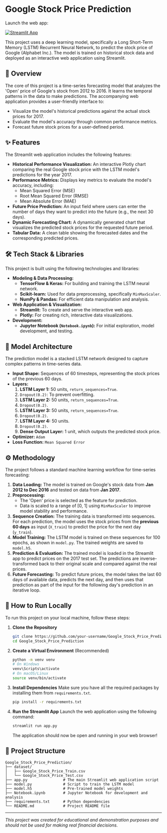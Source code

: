 # Google Stock Price Prediction

Launch the web app:

[![Streamlit App](https://static.streamlit.io/badges/streamlit_badge_black_white.svg)](https://stocklens.streamlit.app/)

This project uses a deep learning model, specifically a Long Short-Term Memory (LSTM) Recurrent Neural Network, to predict the stock price of Google (Alphabet Inc.). The model is trained on historical stock data and deployed as an interactive web application using Streamlit.

## 📜 Overview

The core of this project is a time-series forecasting model that analyzes the 'Open' price of Google's stock from 2012 to 2016. It learns the temporal patterns in the data to make predictions. The accompanying web application provides a user-friendly interface to:

  * Visualize the model's historical predictions against the actual stock prices for 2017.
  * Evaluate the model's accuracy through common performance metrics.
  * Forecast future stock prices for a user-defined period.

## ✨ Features

The Streamlit web application includes the following features:

  * **Historical Performance Visualization:** An interactive Plotly chart comparing the real Google stock price with the LSTM model's predictions for the year 2017.
  * **Performance Metrics:** Displays key metrics to evaluate the model's accuracy, including:
      * Mean Squared Error (MSE)
      * Root Mean Squared Error (RMSE)
      * Mean Absolute Error (MAE)
  * **Future Price Prediction:** An input field where users can enter the number of days they want to predict into the future (e.g., the next 30 days).
  * **Dynamic Forecasting Chart:** A dynamically generated chart that visualizes the predicted stock prices for the requested future period.
  * **Tabular Data:** A clean table showing the forecasted dates and the corresponding predicted prices.

## 🛠️ Tech Stack & Libraries

This project is built using the following technologies and libraries:

  * **Modeling & Data Processing:**
      * **TensorFlow & Keras:** For building and training the LSTM neural network.
      * **Scikit-learn:** Used for data preprocessing, specifically `MinMaxScaler`.
      * **NumPy & Pandas:** For efficient data manipulation and analysis.
  * **Web Application & Visualization:**
      * **Streamlit:** To create and serve the interactive web app.
      * **Plotly:** For creating rich, interactive data visualizations.
  * **Development:**
      * **Jupyter Notebook (`Notebook.ipynb`):** For initial exploration, model development, and testing.

## 🧠 Model Architecture

The prediction model is a stacked LSTM network designed to capture complex patterns in time-series data.

  * **Input Shape:** Sequences of 60 timesteps, representing the stock prices of the previous 60 days.
  * **Layers:**
    1.  **LSTM Layer 1:** 50 units, `return_sequences=True`.
    2.  `Dropout(0.2)`: To prevent overfitting.
    3.  **LSTM Layer 2:** 50 units, `return_sequences=True`.
    4.  `Dropout(0.2)`.
    5.  **LSTM Layer 3:** 50 units, `return_sequences=True`.
    6.  `Dropout(0.2)`.
    7.  **LSTM Layer 4:** 50 units.
    8.  `Dropout(0.2)`.
    9.  **Dense Output Layer:** 1 unit, which outputs the predicted stock price.
  * **Optimizer:** `Adam`
  * **Loss Function:** `Mean Squared Error`

## ⚙️ Methodology

The project follows a standard machine learning workflow for time-series forecasting:

1.  **Data Loading:** The model is trained on Google's stock data from **Jan 2012 to Dec 2016** and tested on data from **Jan 2017**.
2.  **Preprocessing:**
      * The 'Open' price is selected as the feature for prediction.
      * Data is scaled to a range of [0, 1] using `MinMaxScaler` to improve model stability and performance.
3.  **Sequence Creation:** The training data is transformed into sequences. For each prediction, the model uses the stock prices from the **previous 60 days** as input (`X_train`) to predict the price for the next day (`y_train`).
4.  **Model Training:** The LSTM model is trained on these sequences for 100 epochs, as shown in `model.py`. The trained weights are saved to `model.h5`.
5.  **Prediction & Evaluation:** The trained model is loaded in the Streamlit app to predict prices on the 2017 test set. The predictions are inverse-transformed back to their original scale and compared against the real prices.
6.  **Future Forecasting:** To predict future prices, the model takes the last 60 days of available data, predicts the next day, and then uses that prediction as part of the input for the following day's prediction in an iterative loop.

## 🚀 How to Run Locally

To run this project on your local machine, follow these steps:

1.  **Clone the Repository**

    ```bash
    git clone https://github.com/your-username/Google_Stock_Price_Prediction.git
    cd Google_Stock_Price_Prediction
    ```

2.  **Create a Virtual Environment** (Recommended)

    ```bash
    python -m venv venv
    # On Windows
    venv\Scripts\activate
    # On macOS/Linux
    source venv/bin/activate
    ```

3.  **Install Dependencies**
    Make sure you have all the required packages by installing them from `requirements.txt`.

    ```bash
    pip install -r requirements.txt
    ```

4.  **Run the Streamlit App**
    Launch the web application using the following command:

    ```bash
    streamlit run app.py
    ```

    The application should now be open and running in your web browser\!

## 📁 Project Structure

```
Google_Stock_Price_Prediction/
├── dataset/
│   ├── Google_Stock_Price_Train.csv
│   └── Google_Stock_Price_Test.csv
├── app.py                # The main Streamlit web application script
├── model.py              # Script to train the LSTM model
├── model.h5              # Pre-trained model weights
├── Notebook.ipynb        # Jupyter Notebook for development and analysis
├── requirements.txt      # Python dependencies
└── README.md             # Project README file
```

-----

*This project was created for educational and demonstration purposes and should not be used for making real financial decisions.*
